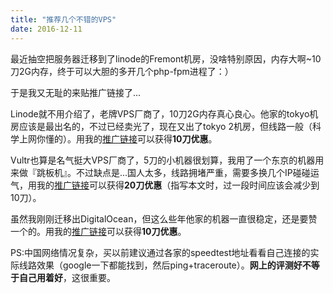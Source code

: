 ```yaml
---
title: "推荐几个不错的VPS"
date: 2016-12-11
---
```


最近抽空把服务器迁移到了linode的Fremont机房，没啥特别原因，内存大啊~10刀2G内存，终于可以大胆的多开几个php-fpm进程了：）

于是我又无耻的来贴推广链接了...

<!--more-->

Linode就不用介绍了，老牌VPS厂商了，10刀2G内存真心良心。他家的tokyo机房应该是最出名的，不过已经卖光了，现在又出了tokyo 2机房，但线路一般（科学上网你懂的）。用我的[推广链接](https://www.linode.com/?r=ca34c2c65b5dd1c5405be6c9e7ba3746aabaaadc)可以获得**10刀优惠**。

Vultr也算是名气挺大VPS厂商了，5刀的小机器很划算，我用了一个东京的机器用来做『跳板机』。不过缺点是...国人太多，线路拥堵严重，需要多换几个IP碰碰运气，用我的[推广链接](http://www.vultr.com/?ref=7040779-3B)可以获得**20刀优惠**（指写本文时，过一段时间应该会减少到10刀）。

虽然我刚刚迁移出DigitalOcean，但这么些年他家的机器一直很稳定，还是要赞一个的。用我的[推广链接](https://m.do.co/c/12b0d4e80ee5)可以获得**10刀优惠**。

PS:中国网络情况复杂，买以前建议通过各家的speedtest地址看看自己连接的实际线路效果（google一下都能找到，然后ping+traceroute）。**网上的评测好不等于自己用着好**，这很重要。
